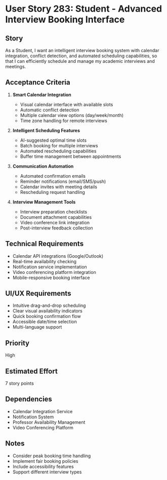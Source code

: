 # User Story 283: Student - Advanced Interview Booking Interface

## Story
As a Student, I want an intelligent interview booking system with calendar integration, conflict detection, and automated scheduling capabilities, so that I can efficiently schedule and manage my academic interviews and meetings.

## Acceptance Criteria
1. **Smart Calendar Integration**
   - Visual calendar interface with available slots
   - Automatic conflict detection
   - Multiple calendar view options (day/week/month)
   - Time zone handling for remote interviews

2. **Intelligent Scheduling Features**
   - AI-suggested optimal time slots
   - Batch booking for multiple interviews
   - Automated rescheduling capabilities
   - Buffer time management between appointments

3. **Communication Automation**
   - Automated confirmation emails
   - Reminder notifications (email/SMS/push)
   - Calendar invites with meeting details
   - Rescheduling request handling

4. **Interview Management Tools**
   - Interview preparation checklists
   - Document attachment capabilities
   - Video conference link integration
   - Post-interview feedback collection

## Technical Requirements
- Calendar API integrations (Google/Outlook)
- Real-time availability checking
- Notification service implementation
- Video conferencing platform integration
- Mobile-responsive booking interface

## UI/UX Requirements
- Intuitive drag-and-drop scheduling
- Clear visual availability indicators
- Quick booking confirmation flow
- Accessible date/time selection
- Multi-language support

## Priority
High

## Estimated Effort
7 story points

## Dependencies
- Calendar Integration Service
- Notification System
- Professor Availability Management
- Video Conferencing Platform

## Notes
- Consider peak booking time handling
- Implement fair booking policies
- Include accessibility features
- Support different interview types